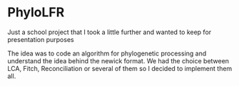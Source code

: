 # PhyloLFR

Just a school project that I took a little further and wanted to keep for presentation purposes

The idea was to code an algorithm for phylogenetic processing and understand the idea behind the newick format. We had the choice between LCA, Fitch, Reconciliation or several of them so I decided to implement them all.
